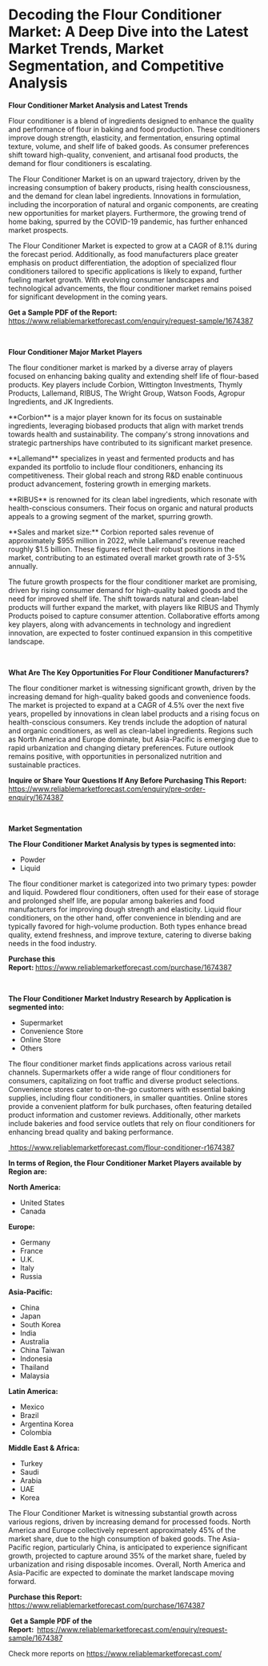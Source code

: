 <p><h1>Decoding the Flour Conditioner Market: A Deep Dive into the Latest Market Trends, Market Segmentation, and Competitive Analysis</h1></p><p><strong>Flour Conditioner Market Analysis and Latest Trends</strong></p>
<p><p>Flour conditioner is a blend of ingredients designed to enhance the quality and performance of flour in baking and food production. These conditioners improve dough strength, elasticity, and fermentation, ensuring optimal texture, volume, and shelf life of baked goods. As consumer preferences shift toward high-quality, convenient, and artisanal food products, the demand for flour conditioners is escalating.</p><p>The Flour Conditioner Market is on an upward trajectory, driven by the increasing consumption of bakery products, rising health consciousness, and the demand for clean label ingredients. Innovations in formulation, including the incorporation of natural and organic components, are creating new opportunities for market players. Furthermore, the growing trend of home baking, spurred by the COVID-19 pandemic, has further enhanced market prospects.</p><p>The Flour Conditioner Market is expected to grow at a CAGR of 8.1% during the forecast period. Additionally, as food manufacturers place greater emphasis on product differentiation, the adoption of specialized flour conditioners tailored to specific applications is likely to expand, further fueling market growth. With evolving consumer landscapes and technological advancements, the flour conditioner market remains poised for significant development in the coming years.</p></p>
<p><strong>Get a Sample PDF of the Report:&nbsp;</strong> <a href="https://www.reliablemarketforecast.com/enquiry/request-sample/1674387?utm_campaign=2890&utm_medium=2&utm_source=Github&utm_content=ia&utm_term=07042025&utm_id=flour-conditioner">https://www.reliablemarketforecast.com/enquiry/request-sample/1674387</a></p>
<p>&nbsp;</p>
<p><strong>Flour Conditioner Major Market Players</strong></p>
<p><p>The flour conditioner market is marked by a diverse array of players focused on enhancing baking quality and extending shelf life of flour-based products. Key players include Corbion, Wittington Investments, Thymly Products, Lallemand, RIBUS, The Wright Group, Watson Foods, Agropur Ingredients, and JK Ingredients.</p><p>**Corbion** is a major player known for its focus on sustainable ingredients, leveraging biobased products that align with market trends towards health and sustainability. The company's strong innovations and strategic partnerships have contributed to its significant market presence.</p><p>**Lallemand** specializes in yeast and fermented products and has expanded its portfolio to include flour conditioners, enhancing its competitiveness. Their global reach and strong R&D enable continuous product advancement, fostering growth in emerging markets.</p><p>**RIBUS** is renowned for its clean label ingredients, which resonate with health-conscious consumers. Their focus on organic and natural products appeals to a growing segment of the market, spurring growth.</p><p>**Sales and market size:** Corbion reported sales revenue of approximately $955 million in 2022, while Lallemand's revenue reached roughly $1.5 billion. These figures reflect their robust positions in the market, contributing to an estimated overall market growth rate of 3-5% annually. </p><p>The future growth prospects for the flour conditioner market are promising, driven by rising consumer demand for high-quality baked goods and the need for improved shelf life. The shift towards natural and clean-label products will further expand the market, with players like RIBUS and Thymly Products poised to capture consumer attention. Collaborative efforts among key players, along with advancements in technology and ingredient innovation, are expected to foster continued expansion in this competitive landscape.</p></p>
<p>&nbsp;</p>
<p><strong>What Are The Key Opportunities For Flour Conditioner Manufacturers?</strong></p>
<p><p>The flour conditioner market is witnessing significant growth, driven by the increasing demand for high-quality baked goods and convenience foods. The market is projected to expand at a CAGR of 4.5% over the next five years, propelled by innovations in clean label products and a rising focus on health-conscious consumers. Key trends include the adoption of natural and organic conditioners, as well as clean-label ingredients. Regions such as North America and Europe dominate, but Asia-Pacific is emerging due to rapid urbanization and changing dietary preferences. Future outlook remains positive, with opportunities in personalized nutrition and sustainable practices.</p></p>
<p><strong>Inquire or Share Your Questions If Any Before Purchasing This Report:</strong> <a href="https://www.reliablemarketforecast.com/enquiry/pre-order-enquiry/1674387?utm_campaign=2890&utm_medium=2&utm_source=Github&utm_content=ia&utm_term=07042025&utm_id=flour-conditioner">https://www.reliablemarketforecast.com/enquiry/pre-order-enquiry/1674387</a></p>
<p>&nbsp;</p>
<p><strong>Market Segmentation</strong></p>
<p><strong>The Flour Conditioner Market Analysis by types is segmented into:</strong></p>
<p><ul><li>Powder</li><li>Liquid</li></ul></p>
<p><p>The flour conditioner market is categorized into two primary types: powder and liquid. Powdered flour conditioners, often used for their ease of storage and prolonged shelf life, are popular among bakeries and food manufacturers for improving dough strength and elasticity. Liquid flour conditioners, on the other hand, offer convenience in blending and are typically favored for high-volume production. Both types enhance bread quality, extend freshness, and improve texture, catering to diverse baking needs in the food industry.</p></p>
<p><strong>Purchase this Report:&nbsp;</strong><a href="https://www.reliablemarketforecast.com/purchase/1674387?utm_campaign=2890&utm_medium=2&utm_source=Github&utm_content=ia&utm_term=07042025&utm_id=flour-conditioner">https://www.reliablemarketforecast.com/purchase/1674387</a></p>
<p>&nbsp;</p>
<p><strong>The Flour Conditioner Market Industry Research by Application is segmented into:</strong></p>
<p><ul><li>Supermarket</li><li>Convenience Store</li><li>Online Store</li><li>Others</li></ul></p>
<p><p>The flour conditioner market finds applications across various retail channels. Supermarkets offer a wide range of flour conditioners for consumers, capitalizing on foot traffic and diverse product selections. Convenience stores cater to on-the-go customers with essential baking supplies, including flour conditioners, in smaller quantities. Online stores provide a convenient platform for bulk purchases, often featuring detailed product information and customer reviews. Additionally, other markets include bakeries and food service outlets that rely on flour conditioners for enhancing bread quality and baking performance.</p></p>
<p><a href="https://www.reliablemarketforecast.com/flour-conditioner-r1674387?utm_campaign=2890&utm_medium=2&utm_source=Github&utm_content=ia&utm_term=07042025&utm_id=flour-conditioner">&nbsp;https://www.reliablemarketforecast.com/flour-conditioner-r1674387</a></p>
<p><strong>In terms of Region, the Flour Conditioner Market Players available by Region are:</strong></p>
<p>
    <p> <strong> North America: </strong>
        <ul>
            <li>United States</li>
            <li>Canada</li>
        </ul>
        </p> 
    <p> <strong> Europe: </strong>
        <ul>
            <li>Germany</li>
            <li>France</li>
            <li>U.K.</li>
            <li>Italy</li>
            <li>Russia</li>
        </ul>
        </p> 
    <p> <strong> Asia-Pacific: </strong>
        <ul>
            <li>China</li>
            <li>Japan</li>
            <li>South Korea</li>
            <li>India</li>
            <li>Australia</li>
            <li>China Taiwan</li>
            <li>Indonesia</li>
            <li>Thailand</li>
            <li>Malaysia</li>
        </ul>
        </p> 
    <p> <strong> Latin America: </strong>
        <ul>
            <li>Mexico</li>
            <li>Brazil</li>
            <li>Argentina Korea</li>
            <li>Colombia</li>
        </ul>
        </p> 
    <p> <strong> Middle East & Africa: </strong>
        <ul>
            <li>Turkey</li>
            <li>Saudi</li>
            <li>Arabia</li>
            <li>UAE</li>
            <li>Korea</li>
        </ul>
    </p>
    </p>
<p><p>The Flour Conditioner Market is witnessing substantial growth across various regions, driven by increasing demand for processed foods. North America and Europe collectively represent approximately 45% of the market share, due to the high consumption of baked goods. The Asia-Pacific region, particularly China, is anticipated to experience significant growth, projected to capture around 35% of the market share, fueled by urbanization and rising disposable incomes. Overall, North America and Asia-Pacific are expected to dominate the market landscape moving forward.</p></p>
<p><strong>Purchase this Report: </strong><a href="https://www.reliablemarketforecast.com/purchase/1674387?utm_campaign=2890&utm_medium=2&utm_source=Github&utm_content=ia&utm_term=07042025&utm_id=flour-conditioner">https://www.reliablemarketforecast.com/purchase/1674387</a></p>
<p>&nbsp;<strong>Get a Sample PDF of the Report:&nbsp;&nbsp;</strong><a href="https://www.reliablemarketforecast.com/enquiry/request-sample/1674387?utm_campaign=2890&utm_medium=2&utm_source=Github&utm_content=ia&utm_term=07042025&utm_id=flour-conditioner">https://www.reliablemarketforecast.com/enquiry/request-sample/1674387</a></p>
<p><strong></strong></p>
<p>Check more reports on <a href="https://www.reliablemarketforecast.com/?utm_campaign=2890&utm_medium=2&utm_source=Github&utm_content=ia&utm_term=07042025&utm_id=flour-conditioner">https://www.reliablemarketforecast.com/</a></p>